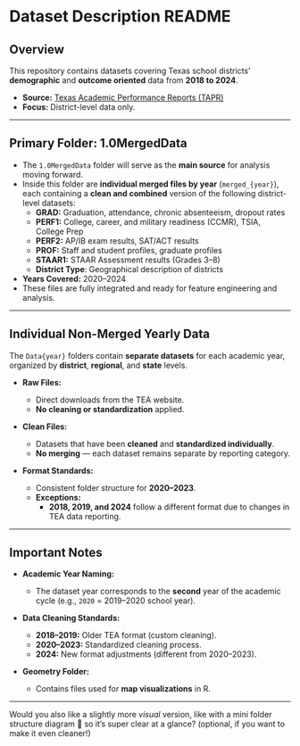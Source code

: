 # **Dataset Description README**

## **Overview**  
This repository contains datasets covering Texas school districts' **demographic** and **outcome oriented** data from **2018 to 2024**.  

- **Source:** [Texas Academic Performance Reports (TAPR)](https://rptsvr1.tea.texas.gov/perfreport/tapr/2023/download/DownloadData.html)  
- **Focus:** District-level data only.

---

## **Primary Folder: 1.0MergedData**  

- The `1.0MergedData` folder will serve as the **main source** for analysis moving forward.  
- Inside this folder are **individual merged files by year** (`merged_{year}`), each containing a **clean and combined** version of the following district-level datasets:
  - **GRAD:** Graduation, attendance, chronic absenteeism, dropout rates
  - **PERF1:** College, career, and military readiness (CCMR), TSIA, College Prep
  - **PERF2:** AP/IB exam results, SAT/ACT results
  - **PROF:** Staff and student profiles, graduate profiles
  - **STAAR1:** STAAR Assessment results (Grades 3–8)
  - **District Type**: Geographical description of districts
- **Years Covered:** 2020–2024  
- These files are fully integrated and ready for feature engineering and analysis.

---

## **Individual Non-Merged Yearly Data**  

The `Data{year}` folders contain **separate datasets** for each academic year, organized by **district**, **regional**, and **state** levels.  

- **Raw Files:**  
  - Direct downloads from the TEA website.  
  - **No cleaning or standardization** applied.  

- **Clean Files:**  
  - Datasets that have been **cleaned** and **standardized individually**.  
  - **No merging** — each dataset remains separate by reporting category.

- **Format Standards:**  
  - Consistent folder structure for **2020–2023**.  
  - **Exceptions:**  
    - **2018, 2019, and 2024** follow a different format due to changes in TEA data reporting.

---

## **Important Notes**  

- **Academic Year Naming:**  
  - The dataset year corresponds to the **second** year of the academic cycle (e.g., `2020` = 2019–2020 school year).

- **Data Cleaning Standards:**  
  - **2018–2019:** Older TEA format (custom cleaning).  
  - **2020–2023:** Standardized cleaning process.  
  - **2024:** New format adjustments (different from 2020–2023).

- **Geometry Folder:**  
  - Contains files used for **map visualizations** in R.

---

Would you also like a slightly more *visual* version, like with a mini folder structure diagram 📂 so it’s super clear at a glance? (optional, if you want to make it even cleaner!)
